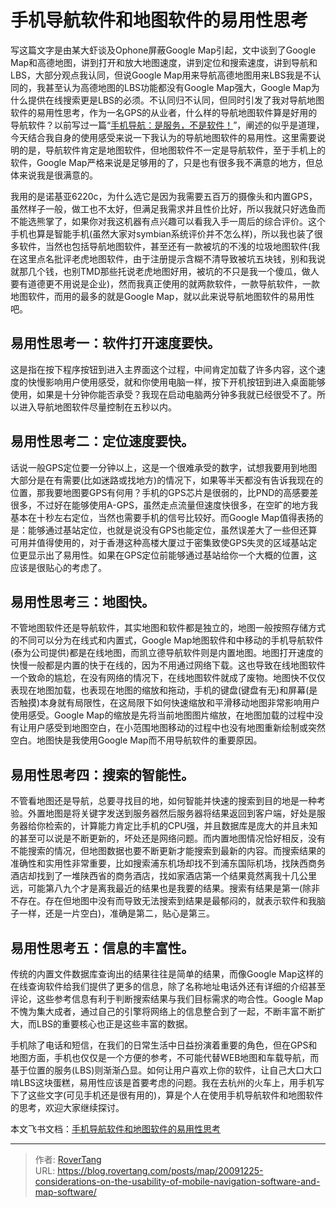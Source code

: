 # 手机导航软件和地图软件的易用性思考


写这篇文字是由某大虾谈及Ophone屏蔽Google Map引起，文中谈到了Google Map和高德地图，讲到打开和放大地图速度，讲到定位和搜索速度，讲到导航和LBS，大部分观点我认同，但说Google Map用来导航高德地图用来LBS我是不认同的，我甚至认为高德地图的LBS功能都没有Google Map强大，Google Map为什么提供在线搜索更是LBS的必须。不认同归不认同，但同时引发了我对导航地图软件的易用性思考，作为一名GPS的从业者，什么样的导航地图软件算是好用的导航软件？以前写过一篇“[手机导航：是服务，不是软件！](/posts/smallthink/20090316-mobile-navigation-service-not-software/)”，阐述的似乎是道理，今天结合我自身的使用感受来说一下我认为的导航地图软件的易用性。这里需要说明的是，导航软件肯定是地图软件，但地图软件不一定是导航软件，至于手机上的软件，Google Map严格来说是足够用的了，只是也有很多我不满意的地方，但总体来说我是很满意的。

我用的是诺基亚6220c，为什么选它是因为我需要五百万的摄像头和内置GPS，虽然样子一般，做工也不太好，但满足我需求并且性价比好，所以我就只好选鱼而不能选熊掌了，如果你对我这机器有点兴趣可以看我入手一周后的综合评价。这个手机也算是智能手机(虽然大家对symbian系统评价并不怎么样)，所以我也装了很多软件，当然也包括导航地图软件，甚至还有一款被坑的不浅的垃圾地图软件(我在这里点名批评老虎地图软件，由于注册提示含糊不清导致被坑五块钱，别和我说就那几个钱，也别TMD那些托说老虎地图好用，被坑的不只是我一个傻瓜，做人要有道德更不用说是企业)，然而我真正使用的就两款软件，一款导航软件，一款地图软件，而用的最多的就是Google Map，就以此来说导航地图软件的易用性吧。

## 易用性思考一：软件打开速度要快。

这是指在按下程序按钮到进入主界面这个过程，中间肯定加载了许多内容，这个速度的快慢影响用户使用感受，就和你使用电脑一样，按下开机按钮到进入桌面能够使用，如果是十分钟你能否承受？我现在启动电脑两分钟多我就已经很受不了。所以进入导航地图软件尽量控制在五秒以内。

## 易用性思考二：定位速度要快。

话说一般GPS定位要一分钟以上，这是一个很难承受的数字，试想我要用到地图大部分是在有需要(比如迷路或找地方)的情况下，如果等半天都没有告诉我现在的位置，那我要地图要GPS有何用？手机的GPS芯片是很弱的，比PND的高感要差很多，不过好在能够使用A-GPS，虽然走点流量但速度快很多，在空旷的地方我基本在十秒左右定位，当然也需要手机的信号比较好。而Google Map值得表扬的是：能够通过基站定位，也就是说没有GPS也能定位，虽然误差大了一些但还算可用并值得使用的，对于香港这种高楼大厦过于密集致使GPS失灵的区域基站定位更显示出了易用性。如果在GPS定位前能够通过基站给你一个大概的位置，这应该是很贴心的考虑了。

## 易用性思考三：地图快。

不管地图软件还是导航软件，其实地图和软件都是独立的，地图一般按照存储方式的不同可以分为在线式和内置式，Google Map地图软件和中移动的手机导航软件(泰为公司提供)都是在线地图，而凯立德导航软件则是内置地图。地图打开速度的快慢一般都是内置的快于在线的，因为不用通过网络下载。这也导致在线地图软件一个致命的尴尬，在没有网络的情况下，在线地图软件就成了废物。地图快不仅仅表现在地图加载，也表现在地图的缩放和拖动，手机的键盘(键盘有无)和屏幕(是否触摸)本身就有局限性，在这局限下如何快速缩放和平滑移动地图非常影响用户使用感受。Google Map的缩放是先将当前地图图片缩放，在地图加载的过程中没有让用户感受到地图空白，在小范围地图移动的过程中也没有地图重新绘制或突然空白。地图快是我使用Google Map而不用导航软件的重要原因。

## 易用性思考四：搜索的智能性。

不管看地图还是导航，总要寻找目的地，如何智能并快速的搜索到目的地是一种考验。外置地图是将关键字发送到服务器然后服务器将结果返回到客户端，好处是服务器给你检索的，计算能力肯定比手机的CPU强，并且数据库是庞大的并且未知的甚至可以说是不断更新的，坏处还是网络问题。而内置地图情况恰好相反，没有不能搜索的情况，但地图数据也要不断更新才能搜索到最新的内容。而搜索结果的准确性和实用性非常重要，比如搜索浦东机场却找不到浦东国际机场，找陕西商务酒店却找到了一堆陕西省的商务酒店，找如家酒店第一个结果竟然离我十几公里远，可能第八九个才是离我最近的结果也是我要的结果。搜索有结果是第一(除非不存在。存在但地图中没有而导致无法搜索到结果是最郁闷的，就表示软件和我脑子一样，还是一片空白)，准确是第二，贴心是第三。

## 易用性思考五：信息的丰富性。

传统的内置文件数据库查询出的结果往往是简单的结果，而像Google Map这样的在线查询软件给我们提供了更多的信息，除了名称地址电话外还有详细的介绍甚至评论，这些参考信息有利于判断搜索结果与我们目标需求的吻合性。Google Map不愧为集大成者，通过自己的引擎将网络上的信息整合到了一起，不断丰富不断扩大，而LBS的重要核心也正是这些丰富的数据。

手机除了电话和短信，在我们的日常生活中日益扮演着重要的角色，但在GPS和地图方面，手机也仅仅是一个方便的参考，不可能代替WEB地图和车载导航，而基于位置的服务(LBS)则渐渐凸显。如何让用户喜欢上你的软件，让自己大口大口啃LBS这块蛋糕，易用性应该是首要考虑的问题。我在去杭州的火车上，用手机写下了这些文字(可见手机还是很有用的)，算是个人在使用手机导航软件和地图软件的思考，欢迎大家继续探讨。

本文飞书文档：[手机导航软件和地图软件的易用性思考](https://rovertang.feishu.cn/docx/doxcnpCw1SwD6bjjw49fP3KdnXc)


---

> 作者: [RoverTang](https://rovertang.com)  
> URL: https://blog.rovertang.com/posts/map/20091225-considerations-on-the-usability-of-mobile-navigation-software-and-map-software/  

